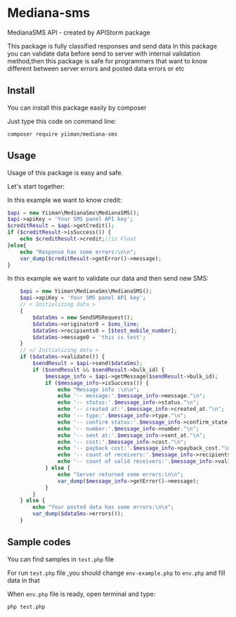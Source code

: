 # Mediana-sms
MedianaSMS API - created by APIStorm package

This package is fully classified responses and send data
In this package you can validate data before send to server with internal validation method,then this package is safe for programmers that want to know different between server errors and posted data errors or etc
## Install
You can install this package easily by composer 

Just type this code on command line:

`composer require yiiman/mediana-sms`

## Usage 
Usage of this package is easy and safe.

Let's start together:

In this example we want to know credit:

```php
$api = new Yiiman\MedianaSms\MedianaSMS();
$api->apiKey = 'Your SMS panel API key';
$creditResult = $api->getCredit();
if ($creditResult->isSuccess()) {
    echo $creditResult->credit;//is Float
}else{
    echo "Response has some errors:\n\n";
    var_dump($creditResult->getError()->message);
}
```

In this example we want to validate our data and then send new SMS:

```php
    $api = new Yiiman\MedianaSms\MedianaSMS();
    $api->apiKey = 'Your SMS panel API key';
    // < Initializing data >
    {
        $dataSms = new SendSMSRequest();
        $dataSms->originator0 = $sms_line;
        $dataSms->recipients0 = [$test_mobile_number];
        $dataSms->message0 = 'this is test';
    }
    // </ Initializing data >
    if ($dataSms->validate()) {
        $sendResult = $api->send($dataSms);
        if ($sendResult && $sendResult->bulk_id) {
            $message_info = $api->getMessage($sendResult->bulk_id);
            if ($message_info->isSuccess()) {
                echo "Message info :\n\n";
                echo '-- message:'.$message_info->message."\n";
                echo '-- status:'.$message_info->status."\n";
                echo '-- created at:'.$message_info->created_at."\n";
                echo '-- type:'.$message_info->type."\n";
                echo '-- confirm status:'.$message_info->confirm_state."\n";
                echo '-- number:'.$message_info->number."\n";
                echo '-- sent at:'.$message_info->sent_at."\n";
                echo '-- cost:'.$message_info->cost."\n";
                echo '-- payback cost:'.$message_info->payback_cost."\n";
                echo '-- count of receivers:'.$message_info->recipients_count."\n";
                echo '-- count of valid receivers:'.$message_info->valid_recipients_count."\n";
            } else {
                echo "Server returned some errors:\n\n";
                var_dump($message_info->getError()->message);
            }
        }
    } else {
        echo "Your posted data has some errors:\n\n";
        var_dump($dataSms->errors());
    }

```

## Sample codes
You can find samples in `test.php` file

For run `test.php` file ,you should change `env-example.php` to `env.php` and fill data in that

When `env.php` file is ready, open terminal and type:

```bash 
php test.php
```